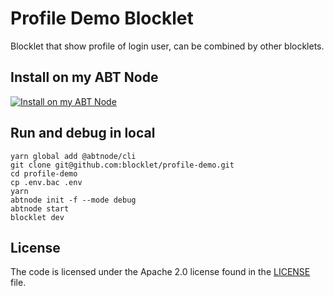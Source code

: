 # Profile Demo Blocklet

Blocklet that show profile of login user, can be combined by other blocklets.

## Install on my ABT Node

[![Install on my ABT Node](https://raw.githubusercontent.com/blocklet/development-guide/main/assets/install_on_abtnode.svg)](https://install.arcblock.io/?action=blocklet-install&meta_url=https%3A%2F%2Fgithub.com%2Fblocklet%2Fprofile-demo%2Freleases%2Fdownload%2F1.1.1%2Fblocklet.json)

## Run and debug in local

```shell
yarn global add @abtnode/cli
git clone git@github.com:blocklet/profile-demo.git
cd profile-demo
cp .env.bac .env
yarn
abtnode init -f --mode debug
abtnode start
blocklet dev
```

## License

The code is licensed under the Apache 2.0 license found in the
[LICENSE](LICENSE) file.
